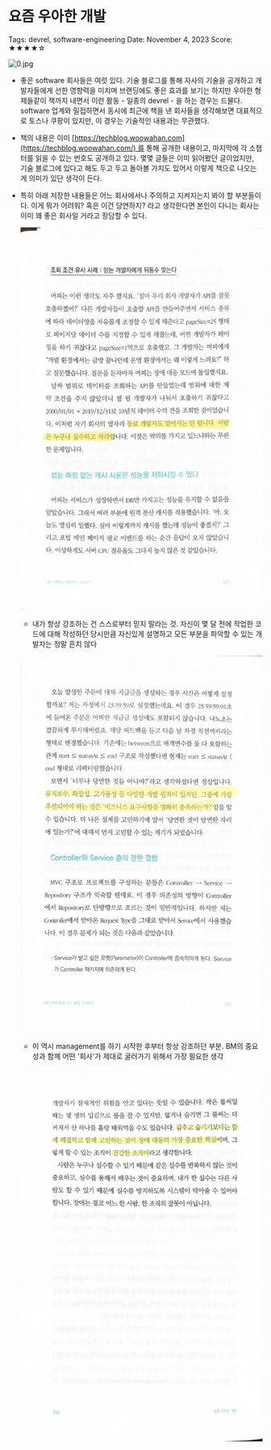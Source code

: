 # 요즘 우아한 개발

Tags: devrel, software-engineering
Date: November 4, 2023
Score: ★★★★☆

![0.jpg](%E1%84%8B%E1%85%AD%E1%84%8C%E1%85%B3%E1%86%B7%20%E1%84%8B%E1%85%AE%E1%84%8B%E1%85%A1%E1%84%92%E1%85%A1%E1%86%AB%20%E1%84%80%E1%85%A2%E1%84%87%E1%85%A1%E1%86%AF%203390d4eaf7844da79789849ea9a05cdc/0.jpg)

- 좋은 software 회사들은 여럿 있다. 기술 블로그를 통해 자사의 기술을 공개하고 개발자들에게 선한 영향력을 미치며 브랜딩에도 좋은 효과를 보기는 하지만 우아한 형제들같이 책까지 내면서 이런 활동 - 일종의 devrel - 을 하는 경우는 드물다. software 업계와 밀접하면서 동시에 최근에 책을 낸 회사들을 생각해보면 대표적으로 토스나 쿠팡이 있지만, 이 경우는 기술적인 내용과는 무관했다.
- 책의 내용은 이미 [https://techblog.woowahan.com](https://techblog.woowahan.com/) 를 통해 공개한 내용이고, 마지막에 각 소챕터를 읽을 수 있는 번호도 공개하고 있다. 몇몇 글들은 이미 읽어봤던 글이었지만, 기술 블로그에 있다고 해도 두고 두고 돌아볼 가치도 있어서 이렇게 책으로 나오는 게 의미가 있단 생각이 든다.
- 특히 아래 저장한 내용들은 어느 회사에서나 주의하고 지켜지는지 봐야 할 부분들이다. 이게 뭐가 어려워? 혹은 이건 당연하지? 라고 생각한다면 본인이 다니는 회사는 이미 꽤 좋은 회사일 거라고 장담할 수 있다.
    
    ![1.jpg](woowahan/1.jpg)
    
    - 내가 항상 강조하는 건 스스로부터 믿지 말라는 것. 자신이 몇 달 전에 작업한 코드에 대해 작성하던 당시만큼 자신있게 설명하고 모든 부분을 파악할 수 있는 개발자는 정말 흔치 않다
    
    ![2.jpg](woowahan/2.jpg)
    
    - 이 역시 management를 하기 시작한 후부터 항상 강조하던 부분. BM의 중요성과 함께 어떤 '회사'가 제대로 굴러가기 위해서 가장 필요한 생각
    
    ![3.jpg](woowahan/3.jpg)
